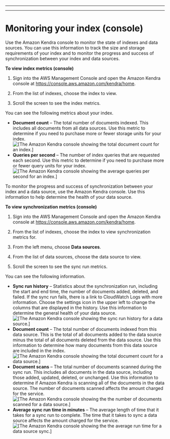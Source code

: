 --------

--------

# Monitoring your index \(console\)<a name="monitoring-runsync"></a>

Use the Amazon Kendra console to monitor the state of indexes and data sources\. You can use this information to track the size and storage requirements of your index and to monitor the progress and success of synchronization between your index and data sources\.



**To view index metrics \(console\)**

1. Sign into the AWS Management Console and open the Amazon Kendra console at [https://console\.aws\.amazon\.com/kendra/home](https://console.aws.amazon.com/kendra/home)\.

1. From the list of indexes, choose the index to view\.

1. Scroll the screen to see the index metrics\.

You can see the following metrics about your index\.
+ **Document count** – The total number of documents indexed\. This includes all documents from all data sources\. Use this metric to determine if you need to purchase more or fewer storage units for your index\.  
![\[The Amazon Kendra console showing the total document count for an index.\]](http://docs.aws.amazon.com/kendra/latest/dg/images/IndexDocumentCount.png)
+ **Queries per second** – The number of index queries that are requested each second\. Use this metric to determine if you need to purchase more or fewer query units for your index\.  
![\[The Amazon Kendra console showing the average queries per second for an index.\]](http://docs.aws.amazon.com/kendra/latest/dg/images/IndexQueriesPerSecond.png)

To monitor the progress and success of synchronization between your index and a data source, use the Amazon Kendra console\. Use this information to help determine the health of your data source\.

**To view synchronization metrics \(console\)**

1. Sign into the AWS Management Console and open the Amazon Kendra console at [https://console\.aws\.amazon\.com/kendra/home](https://console.aws.amazon.com/kendra/home)\.

1. From the list of indexes, choose the index to view synchronization metrics for\.

1. From the left menu, choose **Data sources**\.

1. From the list of data sources, choose the data source to view\.

1. Scroll the screen to see the sync run metrics\.

You can see the following information\.
+ **Sync run history** – Statistics about the synchronization run, including the start and end time, the number of documents added, deleted, and failed\. If the sync run fails, there is a link to CloudWatch Logs with more information\. Choose the settings icon in the upper left to change the columns that are displayed in the history\. Use this information to determine the general health of your data source\.  
![\[The Amazon Kendra console showing the sync run history for a data source.\]](http://docs.aws.amazon.com/kendra/latest/dg/images/SyncRunHistory.png)
+ **Document count** – The total number of documents indexed from this data source\. This is the total of all documents added to the data source minus the total of all documents deleted from the data source\. Use this information to determine how many documents from this data source are included in the index\.  
![\[The Amazon Kendra console showing the total document count for a data source.\]](http://docs.aws.amazon.com/kendra/latest/dg/images/DocumentCount.png)
+ **Document scans** – The total number of documents scanned during the sync run\. This includes all documents in the data source, including those added, updated, deleted, or unchanged\. Use this information to determine if Amazon Kendra is scanning all of the documents in the data source\. The number of documents scanned affects the amount charged for the service\.  
![\[The Amazon Kendra console showing the the number of documents scanned for a data source.\]](http://docs.aws.amazon.com/kendra/latest/dg/images/DocumentScans.png)
+ **Average sync run time in minutes** – The average length of time that it takes for a sync run to complete\. The time that it takes to sync a data source affects the amount charged for the service\.  
![\[The Amazon Kendra console showing the the average run time for a data source sync.\]](http://docs.aws.amazon.com/kendra/latest/dg/images/AverageRunTime.png)